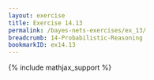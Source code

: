 ```yaml
---
layout: exercise
title: Exercise 14.13
permalink: /bayes-nets-exercises/ex_13/
breadcrumb: 14-Probabilistic-Reasoning
bookmarkID: ex14.13
---
```


{% include mathjax_support %}

